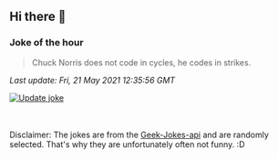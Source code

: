 ## Hi there 👋

### Joke of the hour
<!-- joke -->
>Chuck Norris does not code in cycles, he codes in strikes.
<!-- /joke -->

*Last update: Fri, 21 May 2021 12:35:56 GMT*

[![Update joke](https://github.com/nclskfm/nclskfm/actions/workflows/joke.yml/badge.svg)](https://github.com/nclskfm/nclskfm/actions/workflows/joke.yml)

<br><br>
Disclaimer: The jokes are from the [Geek-Jokes-api](https://github.com/sameerkumar18/geek-joke-api) and are randomly selected. That's why they are unfortunately often not funny. :D
